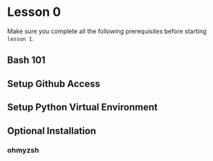 # Lesson 0

Make sure you complete all the following prerequisites before starting `lesson 1`.
## Bash 101

## Setup Github Access

## Setup Python Virtual Environment

## Optional Installation

### ohmyzsh

###
